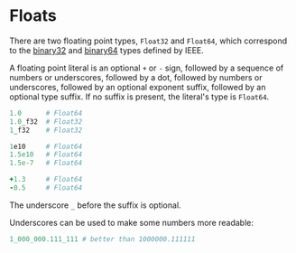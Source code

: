# Floats

There are two floating point types, `Float32` and `Float64`,
which correspond to the [binary32](http://en.wikipedia.org/wiki/Single_precision_floating-point_format)
and [binary64](http://en.wikipedia.org/wiki/Double_precision_floating-point_format)
types defined by IEEE.

A floating point literal is an optional `+` or `-` sign, followed by
a sequence of numbers or underscores, followed by a dot,
followed by numbers or underscores, followed by an optional exponent suffix,
followed by an optional type suffix. If no suffix is present, the literal's type is `Float64`.

```ruby
1.0      # Float64
1.0_f32  # Float32
1_f32    # Float32

1e10     # Float64
1.5e10   # Float64
1.5e-7   # Float64

+1.3     # Float64
-0.5     # Float64
```

The underscore `_` before the suffix is optional.

Underscores can be used to make some numbers more readable:

```ruby
1_000_000.111_111 # better than 1000000.111111
```
